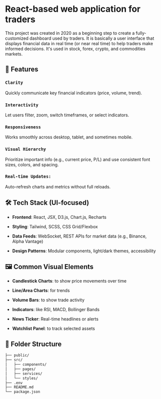 # React-based web application for traders

This project was created in 2020 as a beginning step to create a fully-customized dashboard used by traders. It is basically a user interface that displays financial data in real time (or near real time) to help traders make informed decisions. It's used in stock, forex, crypto, and commodities markets.

## 🚀 Features

### `Clarity`

Quickly communicate key financial indicators (price, volume, trend).


### `Interactivity`

Let users filter, zoom, switch timeframes, or select indicators.


### `Responsiveness`

Works smoothly across desktop, tablet, and sometimes mobile.


### `Visual Hierarchy`

Prioritize important info (e.g., current price, P/L) and use consistent font sizes, colors, and spacing.


### `Real-time Updates:`

Auto-refresh charts and metrics without full reloads.


## 🛠️ Tech Stack (UI-focused)

- **Frontend**: React, JSX, D3.js, Chart.js, Recharts

- **Styling**: Tailwind, SCSS, CSS Grid/Flexbox

- **Data Feeds**: WebSocket, REST APIs for market data (e.g., Binance, Alpha Vantage)

- **Design Patterns**: Modular components, light/dark themes, accessibility


## 🖼️ Common Visual Elements

- **Candlestick Charts**: to show price movements over time

- **Line/Area Charts**: for trends

- **Volume Bars**: to show trade activity

- **Indicators**: like RSI, MACD, Bollinger Bands

- **News Ticker**: Real-time headlines or alerts

- **Watchlist Panel**: to track selected assets

## 📁 Folder Structure

```bash
├── public/
├── src/
│   ├── components/
│   ├── pages/
│   ├── services/
│   └── styles/
├── .env
├── README.md
└── package.json